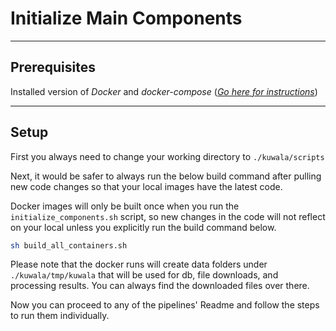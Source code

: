 # Initialize Main Components
---

## Prerequisites

Installed version of *Docker* and *docker-compose* 
([*Go here for instructions*](https://docs.docker.com/compose/install/))

---

## Setup

First you always need to change your working directory to `./kuwala/scripts`

Next, it would be safer to always run the below build command after pulling new code changes so that your local images 
have the latest code. 

Docker images will only be built once when you run the `initialize_components.sh` script, so new changes in the code 
will not reflect on your local unless you explicitly run the build command below.

```zsh
sh build_all_containers.sh
```

Please note that the docker runs will create data folders under `./kuwala/tmp/kuwala` that will be used for db, file 
downloads, and processing results. You can always find the downloaded files over there.

Now you can proceed to any of the pipelines' Readme and follow the steps to run them individually.